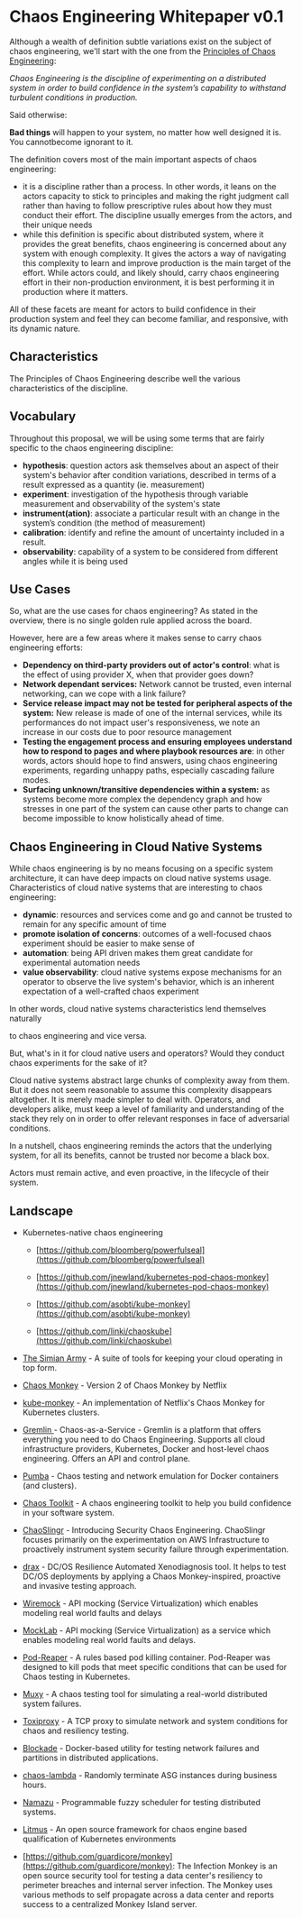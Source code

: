 # Chaos Engineering Whitepaper v0.1

Although a wealth of definition subtle variations exist on the subject of chaos engineering, we'll start with the one from the [Principles of Chaos Engineering](http://principlesofchaos.org/):

*Chaos Engineering is the discipline of experimenting on a distributed system in order to build confidence in the system’s capability to withstand turbulent conditions in production.*

Said otherwise:

**Bad things** will happen to your system, no matter how well designed it is. You cannotbecome ignorant to it.

The definition covers most of the main important aspects of chaos engineering:

* it is a discipline rather than a process. In other words, it leans on the actors capacity to stick to principles and making the right judgment call rather than having to follow prescriptive rules about how they must conduct their effort. The discipline usually emerges from the actors, and their unique needs
* while this definition is specific about distributed system, where it provides the great benefits, chaos engineering is concerned about any system with enough complexity. It gives the actors a way of navigating this  complexity to learn and improve production is the main target of the effort. While actors could, and likely should, carry chaos engineering effort in their non-production environment, it is best performing it in production where it matters.

All of these facets are meant for actors to build confidence in their production system and feel they can become familiar, and responsive, with its dynamic nature.

## Characteristics

The Principles of Chaos Engineering describe well the various characteristics of the discipline.

## Vocabulary

Throughout this proposal, we will be using some terms that are fairly specific to the chaos engineering discipline:

* **hypothesis**: question actors ask themselves about an aspect of their system's behavior after condition variations, described in terms of a result expressed as a quantity (ie. measurement)
* **experiment**: investigation of the hypothesis through variable measurement and observability of the system's state 
* **instrument(ation)**: associate a particular result with an change in the system’s condition (the method of measurement)
* **calibration**: identify and refine the amount of uncertainty included in a result.
* **observability**: capability of a system to be considered from different angles while it is being used

## Use Cases

So, what are the use cases for chaos engineering? As stated in the overview, there is no single golden rule applied across the board.

However, here are a few areas where it makes sense to carry chaos engineering efforts:

* **Dependency on third-party providers ****out of actor's**** control**: what is the effect of using provider X, when that provider goes down?
* **Network dependant services:** Network cannot be trusted, even internal networking, can we cope with a link failure?
* **Service release impact may not be tested for peripheral aspects of the system:** New release is made of one of the internal services, while its performances do not impact user's responsiveness, we note an increase in our costs due to poor resource management
* **Testing the engagement process and ensuring employees understand how to respond to pages and where playbook resources are**: in other words, actors should hope to find answers, using chaos engineering experiments, regarding unhappy paths, especially cascading failure modes.
* **Surfacing unknown/transitive dependencies within a system:** as systems become more complex the dependency graph and how stresses in one part of the system can cause other parts to change can become impossible to know holistically ahead of time.

## Chaos Engineering in Cloud Native Systems

While chaos engineering is by no means focusing on a specific system architecture, it can have deep impacts on cloud native systems usage. Characteristics of cloud native systems that are interesting to chaos engineering:

* **dynamic**: resources and services come and go and cannot be trusted to remain for any specific amount of time
* **promote isolation of concerns**: outcomes of a well-focused chaos experiment should be easier to make sense of
* **automation**: being API driven makes them great candidate for experimental automation needs
* **value observability**: cloud native systems expose mechanisms for an operator to observe the live system's behavior, which is an inherent expectation of a well-crafted chaos experiment

In other words, cloud native systems characteristics lend themselves naturally

to chaos engineering and vice versa.

But, what's in it for cloud native users and operators? Would they conduct chaos experiments for the sake of it?

Cloud native systems abstract large chunks of complexity away from them. But it does not seem reasonable to assume this complexity disappears altogether. It is merely made simpler to deal with. Operators, and developers alike, must keep a level of familiarity and understanding of the stack they rely on in order to offer relevant responses in face of adversarial conditions.

In a nutshell, chaos engineering reminds the actors that the underlying system, for all its benefits, cannot be trusted nor become a black box.

Actors must remain active, and even proactive, in the lifecycle of their system.

## Landscape

* Kubernetes-native chaos engineering

    * [https://github.com/bloomberg/powerfulseal](https://github.com/bloomberg/powerfulseal)

    * [https://github.com/jnewland/kubernetes-pod-chaos-monkey](https://github.com/jnewland/kubernetes-pod-chaos-monkey)

    * [https://github.com/asobti/kube-monkey](https://github.com/asobti/kube-monkey)

    * [https://github.com/linki/chaoskube](https://github.com/linki/chaoskube)

* [The Simian Army](https://github.com/Netflix/SimianArmy) - A suite of tools for keeping your cloud operating in top form.

* [Chaos Monkey](https://github.com/Netflix/chaosmonkey) - Version 2 of Chaos Monkey by Netflix

* [kube-monkey](https://github.com/asobti/kube-monkey) - An implementation of Netflix's Chaos Monkey for Kubernetes clusters.

* [Gremlin ](https://www.gremlininc.com/)- Chaos-as-a-Service - Gremlin is a platform that offers everything you need to do Chaos Engineering. Supports all cloud infrastructure providers, Kubernetes, Docker and host-level chaos engineering. Offers an API and control plane. 

* [Pumba](https://github.com/gaia-adm/pumba) - Chaos testing and network emulation for Docker containers (and clusters).

* [Chaos Toolkit](https://github.com/chaostoolkit/chaostoolkit) - A chaos engineering toolkit to help you build confidence in your software system.

* [ChaoSlingr](https://github.com/Optum/ChaoSlingr) - Introducing Security Chaos Engineering. ChaoSlingr focuses primarily on the experimentation on AWS Infrastructure to proactively instrument system security failure through experimentation.

* [drax](https://github.com/dcos-labs/drax) - DC/OS Resilience Automated Xenodiagnosis tool. It helps to test DC/OS deployments by applying a Chaos Monkey-inspired, proactive and invasive testing approach.

* [Wiremock](http://wiremock.org/) - API mocking (Service Virtualization) which enables modeling real world faults and delays

* [MockLab](http://get.mocklab.io/) - API mocking (Service Virtualization) as a service which enables modeling real world faults and delays.

* [Pod-Reaper](https://github.com/target/pod-reaper) - A rules based pod killing container. Pod-Reaper was designed to kill pods that meet specific conditions that can be used for Chaos testing in Kubernetes.

* [Muxy](https://github.com/mefellows/muxy/) - A chaos testing tool for simulating a real-world distributed system failures.

* [Toxiproxy](https://github.com/Shopify/toxiproxy) - A TCP proxy to simulate network and system conditions for chaos and resiliency testing.

* [Blockade](https://github.com/worstcase/blockade) - Docker-based utility for testing network failures and partitions in distributed applications.

* [chaos-lambda](https://github.com/bbc/chaos-lambda) - Randomly terminate ASG instances during business hours.

* [Namazu](https://github.com/osrg/namazu) - Programmable fuzzy scheduler for testing distributed systems.

* [Litmus](https://github.com/openebs/litmus) -  An open source framework for chaos engine based qualification of Kubernetes environments

* [https://github.com/guardicore/monkey](https://github.com/guardicore/monkey): The Infection Monkey is an open source security tool for testing a data center's resiliency to perimeter breaches and internal server infection. The Monkey uses various methods to self propagate across a data center and reports success to a centralized Monkey Island server.
